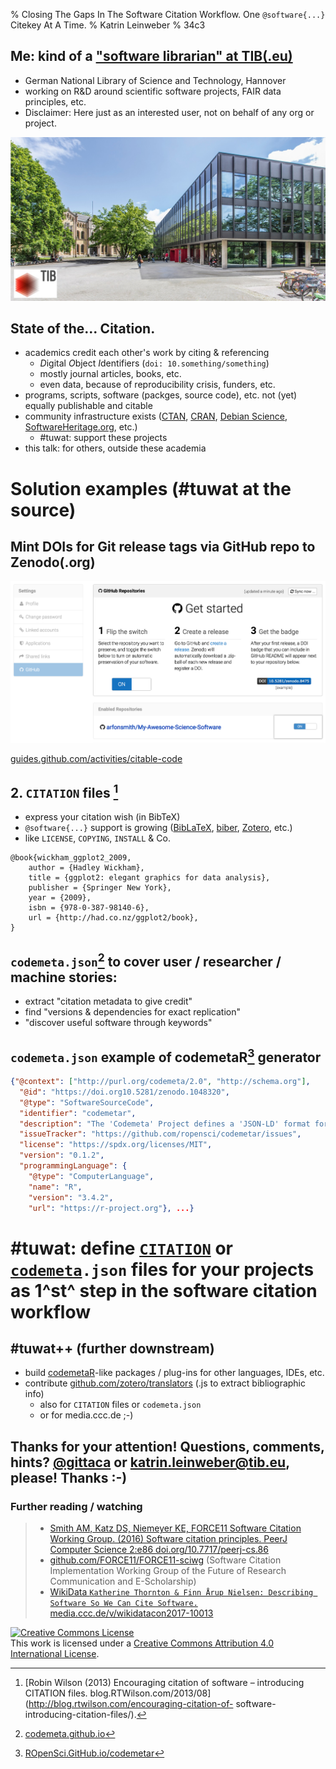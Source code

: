 % Closing The Gaps In The Software Citation Workflow. One `@software{...}` Citekey At A Time.
% Katrin Leinweber
% 34c3

<!--
abstract: |
    Academics credit each other's work by citing and referring. Thus is well established for journal articles, books, etc. Increasingly so even for data sets, because funders currently push for publishing data sets as well.
    
    Given the importance of software programs, scripts, packages, etc. in scientific work, it is clear that these will become more important  publishable units as well. Therefore, providing citation information is helpful for both developers and users.
    
    This lightning talk briefly explains a few options that everyone can quickly add to their source code.
    
- [ ] make screenshots
- [ ] minimise links to site + keyword
-->

## Me: kind of a ["software librarian" at TIB(.eu)](https://www.tib.eu/en/research-development/non-textual-materials/)

- German National Library of Science and Technology, Hannover
- working on R&D around scientific software projects, FAIR data principles, etc.
- Disclaimer: Here just as an interested user, not on behalf of any org or project.

![](img/TIB.jpg)


## State of the... Citation.

- academics credit each other's work by citing & referencing 
    + *D*igital *O*bject *I*dentifiers (`doi: 10.something/something`)
    + mostly journal articles, books, etc.
    + even data, because of reproducibility crisis, funders, etc.
- programs, scripts, software (packges, source code), etc. not (yet) equally publishable and citable
- community infrastructure exists ([CTAN](https://ctan.org/), [CRAN](https://cran.r-project.org/), [Debian Science](https://wiki.debian.org/DebianScience), [SoftwareHeritage.org](https://www.softwareheritage.org/), etc.)
    + #tuwat: support these projects
- this talk: for others, outside these academia



# Solution examples (#tuwat at the source)


## Mint DOIs for Git release tags via GitHub repo to Zenodo(.org)

![](img/zenodo-toggle-on.png)

[guides.github.com/activities/citable-code](https://guides.github.com/activities/citable-code/)


## 2. `CITATION` files [^CITATION]

- express your citation wish (in BibTeX)
- `@software{...}` support is growing ([BibLaTeX](https://ctan.org/tex-archive/macros/latex/contrib/biblatex), [biber](https://github.com/plk/biber), [Zotero](http://zotero.org/), etc.)
- like `LICENSE`, `COPYING`, `INSTALL` & Co.

```BibLaTeX
@book{wickham_ggplot2_2009,
    author = {Hadley Wickham},
    title = {ggplot2: elegant graphics for data analysis},
    publisher = {Springer New York},
    year = {2009},
    isbn = {978-0-387-98140-6},
    url = {http://had.co.nz/ggplot2/book},
}
```

[^CITATION]: [Robin Wilson (2013) Encouraging citation of software – introducing CITATION files. blog.RTWilson.com/2013/08](http://blog.rtwilson.com/encouraging-citation-of- software-introducing-citation-files/).

## `codemeta.json`[^cmp] to cover user / researcher / machine stories:

- extract "citation metadata to give credit"
- find "versions & dependencies for exact replication"
- "discover useful software through keywords"

[^cmp]: [codemeta.github.io](https://codemeta.github.io/)


## `codemeta.json` example of codemetaR[^cmr] generator 

```json
{"@context": ["http://purl.org/codemeta/2.0", "http://schema.org"],
  "@id": "https://doi.org10.5281/zenodo.1048320",
  "@type": "SoftwareSourceCode",
  "identifier": "codemetar",
  "description": "The 'Codemeta' Project defines a 'JSON-LD' format for ...",
  "issueTracker": "https://github.com/ropensci/codemetar/issues",
  "license": "https://spdx.org/licenses/MIT",
  "version": "0.1.2",
  "programmingLanguage": {
    "@type": "ComputerLanguage",
    "name": "R",
    "version": "3.4.2",
    "url": "https://r-project.org"}, ...}
```


# #tuwat: define [`CITATION`](https://www.software.ac.uk/blog/2013-09-02-encouraging-citation-software-introducing-citation-files) or [`codemeta`](https://codemeta.github.io/)`.json` files for your projects as 1^st^ step in the software citation workflow


## #tuwat++ (further downstream)
[^cmr]: [ROpenSci.GitHub.io/codemetar](https://ropensci.github.io/codemetar/)

- build [codemetaR](https://github.com/ropensci/codemetar)-like packages / plug-ins for other languages, IDEs, etc.
- contribute [github.com/zotero/translators](http://github.com/zotero/translators) (.js to extract bibliographic info)
    + also for `CITATION` files or `codemeta.json`
    + or for media.ccc.de ;-)


## Thanks for your attention! Questions, comments, hints? [\@gittaca](https://twitter.com/gittaca) or [katrin.leinweber@tib.eu](mailto:katrin.leinweber@tib.eu?subject=34c3%20lightning%20talk), please! Thanks :-)

### Further reading / watching

> - [Smith AM, Katz DS, Niemeyer KE, FORCE11 Software Citation Working Group. (2016) Software citation principles. PeerJ Computer Science 2:e86 doi.org/10.7717/peerj-cs.86](https://peerj.com/articles/cs-86/) 
> - [github.com/FORCE11/FORCE11-sciwg](https://github.com/force11/force11-sciwg) (Software Citation Implementation Working Group of the Future of Research Communication and E-Scholarship)
> - [WikiData `Katherine Thornton & Finn Årup Nielsen: Describing Software So We Can Cite Software.` media.ccc.de/v/wikidatacon2017-10013](https://media.ccc.de/v/wikidatacon2017-10013-describing_software_so_we_can_cite_software)



<a rel="license" href="http://creativecommons.org/licenses/by/4.0/"><img alt="Creative Commons License" style="border-width:0" src="https://i.creativecommons.org/l/by/4.0/88x31.png" /></a><br />This work is licensed under a <a rel="license" href="http://creativecommons.org/licenses/by/4.0/">Creative Commons Attribution 4.0 International License</a>.

<!-- scratch pad


## Lots of initiatives...


![](https://memegenerator.net/img/instances/500x/80935528/publish-all-the-research-data.jpg)


 -->
